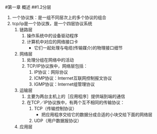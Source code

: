 #第一章 概述
##1.2分层
1. 一个协议族：是一组不同层次上的多个协议的组合
2. tcp/ip是一个协议族，是一个四层协议系统
	1. 链路层
		1. 操作系统中的设备驱动程序
		2. 计算机中对应的网络接口卡
			* 它们一起处理与电缆(传输媒介)的物理接口细节
	2. 网络层
		1. 处理分组在网络中的活动
		2. TCP/IP协议族中，网络层包括：
			1. IP协议：网际协议
			2. ICMP协议：Internet互联网控制报文协议
			3. IGMP协议：Internet组管理协议
	3. 运输层
		1. 主要为两台主机上的［应用程序］提供端到端的通信
		2. 在TCP／IP协议族中，有两个互不相同的传输协议：
			1. TCP（传输控制协议）
				* 把应用程序交给它的数据分成合适的小块交给下面的网络层
			2. UDP（用户数据报协议）
	4. 应用层


